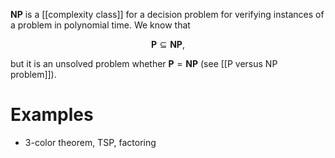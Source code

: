 **NP** is a [[complexity class]] for a decision problem for verifying instances of a problem in polynomial time. We know that

$$
\mathbf{P} \subseteq \mathbf{NP},
$$

but it is an unsolved problem whether $\mathbf{P} = \mathbf{NP}$ (see [[P versus NP problem]]).

# Examples

* 3-color theorem, TSP, factoring